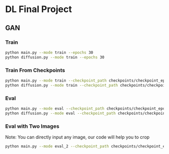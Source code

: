 # DL Final Project

## GAN

### Train

```bash
python main.py --mode train --epochs 30
python diffusion.py --mode train --epochs 30
```

### Train From Checkpoints

```bash
python main.py --mode train --checkpoint_path checkpoints/checkpoint_epoch_30.pth --epochs 50
python diffusion.py --mode train --checkpoint_path checkpoints/checkpoint_epoch_21.pth --epochs 100
```

### Eval

```bash
python main.py --mode eval --checkpoint_path checkpoints/checkpoint_epoch_55.pth --test_dir data-scenery-small-test
python diffusion.py --mode eval --checkpoint_path checkpoints/checkpoint_epoch_21.pth --test_dir data-scenery-small-test
```

### Eval with Two Images

Note: You can directly input any image, our code will help you to crop

```bash
python main.py --mode eval_2 --checkpoint_path checkpoints/checkpoint_epoch_20.pth --image2 data-scenery-small-test/istock-612x612.jpg --image1 data-scenery-small-test/pexels-pripicart.jpg
```
